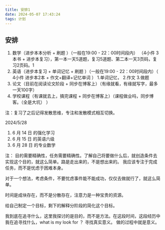 ```yaml
---
title: 安排1
date: 2024-05-07 17:43:24
tags: 计划
---
```


## 安排
1. 数学（进步本本分析 + 刷题 ）（一般在19:00 - 22：00时间段内） （4小件 3本书 + 进步本复习），第一本一天5道题，复习5道题、第二本一天3页码，复习2页码。1
2. 英语（进步本复习 + 单词记忆 + 刷题 ）（一般在19:00 - 22：00时间段内）（ 4小件 进步本2本 + 作文+翻译+记忆单词 ） 1.单词记忆， 2.作文 3.做题
3. 论文（目前在阅读论文阶段 + 同步在博客上）（有缘就看，有缘就写字，最多一天100字）
4. 学校课程（有课就去上，搞完课程 + 同步在博客上）（课程做业吗，同步博客。（全是大坑） ）

注：复习了之后记得发散思维，专注和发散模式相互切换。

2024/5/28
1. 6 月 14 日 的强化学习
2. 6 月 15 日 的英语六级
3. 6 月 28 日 的专业数学


注： 目的需要精确性，任务需要精确性。了解自己将要做什么后，就创造条件去实现这个目的，就这么简单。路是走出来的，不是想出来的。
我应该专注于完成任务，而不是忧虑于困难本身。

对于一个想法，考虑条件，不要忧虑事件能不能成功，仅仅去做就行了，就这么简单。

时间是成块存在，而不是分散存在，注意力是一种宝贵的资源。


给自己制定一个目标，剩下的解释分阶段的简化这个目标。


我到底在追寻什么，这里我探讨的是目的，而不是方法。在这段时间，这段经历中我在追寻找什么，what is my look for ？ 寻找真实意义。 做的过程中就是意义。